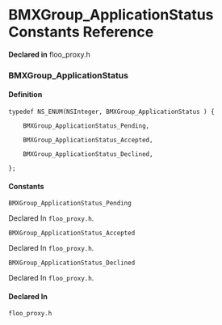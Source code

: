 # BMXGroup_ApplicationStatus Constants Reference

  **Declared in** floo_proxy.h  

### BMXGroup_ApplicationStatus

#### Definition
    typedef NS_ENUM(NSInteger, BMXGroup_ApplicationStatus ) {   
        
        BMXGroup_ApplicationStatus_Pending,
        
        BMXGroup_ApplicationStatus_Accepted,
        
        BMXGroup_ApplicationStatus_Declined,
        
    };

#### Constants

<a name="" title="BMXGroup_ApplicationStatus_Pending"></a><code>BMXGroup_ApplicationStatus_Pending</code>

   Declared In `floo_proxy.h`.

<a name="" title="BMXGroup_ApplicationStatus_Accepted"></a><code>BMXGroup_ApplicationStatus_Accepted</code>

   Declared In `floo_proxy.h`.

<a name="" title="BMXGroup_ApplicationStatus_Declined"></a><code>BMXGroup_ApplicationStatus_Declined</code>

   Declared In `floo_proxy.h`.

#### Declared In
`floo_proxy.h`

